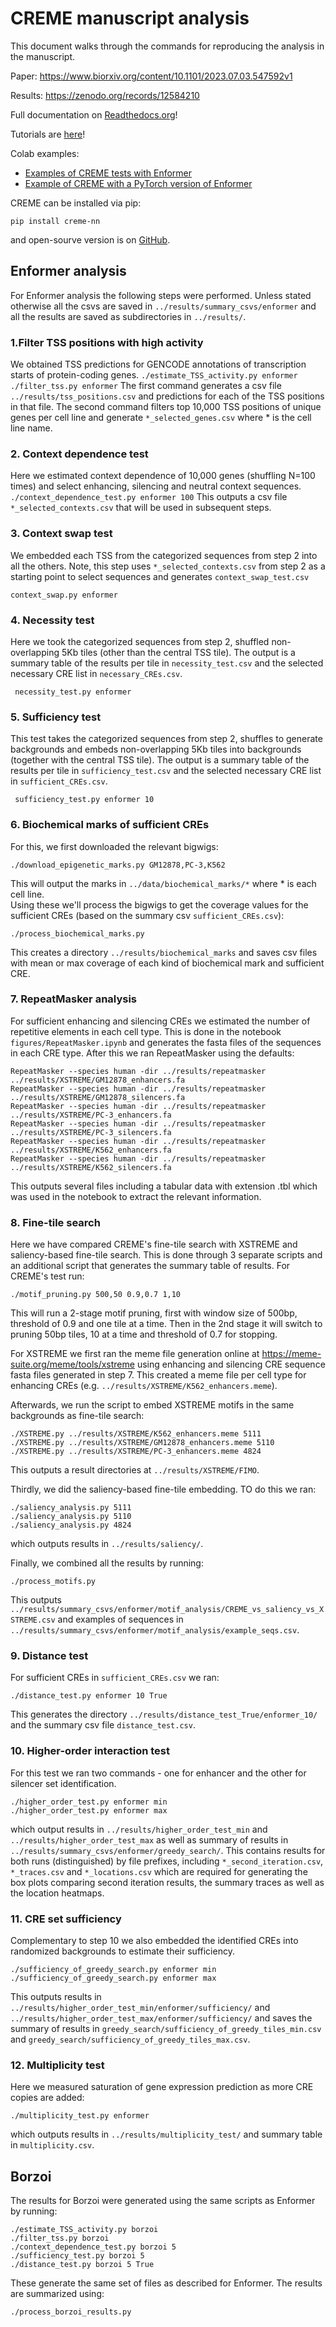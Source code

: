 # CREME manuscript analysis
This document walks through the commands for reproducing the analysis in the manuscript. 

Paper: https://www.biorxiv.org/content/10.1101/2023.07.03.547592v1

Results: https://zenodo.org/records/12584210 

Full documentation on [Readthedocs.org](https://creme-nn.readthedocs.io/en/latest/)!

Tutorials are [here](https://creme-nn.readthedocs.io/en/latest/tutorials.html)!

Colab examples:
- [Examples of CREME tests with Enformer](https://colab.research.google.com/drive/1j3vXKf4QNgCWoIp655ugxEGyBN0cp4K5?usp=sharing)
- [Example of CREME with a PyTorch version of Enformer](https://colab.research.google.com/drive/1c0ac3ei4Ntx0AgTaRkr80O8wZNb-j6wu?usp=sharing)

CREME can be installed via pip:
```
pip install creme-nn
```
and open-sourve version is on [GitHub](https://github.com/p-koo/creme-nn).


## Enformer analysis
For Enformer analysis the following steps were performed. Unless stated otherwise all the csvs are saved
in `../results/summary_csvs/enformer` and all the results are saved as subdirectories in `../results/`. 

### 1.Filter TSS positions with high activity 
We obtained TSS predictions for GENCODE annotations of transcription starts of protein-coding genes.
    ```
    ./estimate_TSS_activity.py enformer
    ./filter_tss.py enformer
    ```
    The first command generates a csv file `../results/tss_positions.csv` and predictions for 
    each of the TSS positions in that file. The second command filters top 10,000 TSS positions
    of unique genes per cell line and generate `*_selected_genes.csv` where * is the cell line
    name.


### 2. Context dependence test
Here we estimated context dependence of 10,000 genes (shuffling N=100 times) 
and select enhancing, silencing and neutral context sequences.
    ```
    ./context_dependence_test.py enformer 100
    ```
    This outputs a csv file `*_selected_contexts.csv` that will
    be used in subsequent steps.


### 3. Context swap test
We embedded each TSS from the categorized sequences from step 2 into all the others. 
    Note, this step uses `*_selected_contexts.csv` from step 2 as a starting
    point to select sequences and generates `context_swap_test.csv`
```
context_swap.py enformer
```
  

### 4. Necessity test
Here we took the categorized sequences from step 2, shuffled non-overlapping 5Kb tiles
   (other than the central TSS tile). The output is a summary table of the results per tile in 
    `necessity_test.csv` and the selected necessary CRE list in `necessary_CREs.csv`. 
   ```
    necessity_test.py enformer
   ```

### 5. Sufficiency test
This test takes the categorized sequences from step 2, shuffles to generate backgrounds and 
    embeds non-overlapping 5Kb tiles into backgrounds (together with the central TSS tile). The output is a 
    summary table of the results per tile in 
        `sufficiency_test.csv` and the selected necessary CRE list in `sufficient_CREs.csv`. 
   ```
    sufficiency_test.py enformer 10
   ```
   
### 6. Biochemical marks of sufficient CREs
For this, we first downloaded the relevant bigwigs:
```
./download_epigenetic_marks.py GM12878,PC-3,K562
```
This will output the marks in `../data/biochemical_marks/*` where * is each cell line.  
Using these we'll process the bigwigs to get the coverage values for the sufficient CREs (based on 
the summary csv `sufficient_CREs.csv`):
```
./process_biochemical_marks.py
```
This creates a directory `../results/biochemical_marks` and saves csv files with mean or max coverage of
each kind of biochemical mark and sufficient CRE.


### 7. RepeatMasker analysis 
For sufficient enhancing and silencing CREs we estimated the number of repetitive
elements in each cell type. This is done in the notebook `figures/RepeatMasker.ipynb` and generates the fasta
files of the sequences in each CRE type. After this we ran RepeatMasker using the defaults:
```
RepeatMasker --species human -dir ../results/repeatmasker ../results/XSTREME/GM12878_enhancers.fa
RepeatMasker --species human -dir ../results/repeatmasker ../results/XSTREME/GM12878_silencers.fa
RepeatMasker --species human -dir ../results/repeatmasker ../results/XSTREME/PC-3_enhancers.fa
RepeatMasker --species human -dir ../results/repeatmasker ../results/XSTREME/PC-3_silencers.fa
RepeatMasker --species human -dir ../results/repeatmasker ../results/XSTREME/K562_enhancers.fa
RepeatMasker --species human -dir ../results/repeatmasker ../results/XSTREME/K562_silencers.fa
```
This outputs several files including a tabular data with extension .tbl which was used in the notebook to 
extract the relevant information.


### 8. Fine-tile search
Here we have compared CREME's fine-tile search with XSTREME and saliency-based fine-tile
search. This is done through 3 separate scripts and an additional script that generates the summary table of results.
For CREME's test run:
```
./motif_pruning.py 500,50 0.9,0.7 1,10
```
This will run a 2-stage motif pruning, first with window size of 500bp, threshold of 0.9 and one tile at
a time. Then in the 2nd stage it will switch to pruning 50bp tiles, 10 at a time and threshold of 0.7 for
stopping.

For XSTREME we first ran the meme file generation online at https://meme-suite.org/meme/tools/xstreme using enhancing and silencing CRE sequence fasta files
generated in step 7. This created a meme file per cell type for enhancing CREs 
(e.g. `../results/XSTREME/K562_enhancers.meme`). 

Afterwards, we run the script to embed XSTREME motifs in the same backgrounds as fine-tile search:
```
./XSTREME.py ../results/XSTREME/K562_enhancers.meme 5111
./XSTREME.py ../results/XSTREME/GM12878_enhancers.meme 5110
./XSTREME.py ../results/XSTREME/PC-3_enhancers.meme 4824
```
This outputs a result directories at `../results/XSTREME/FIMO`.

Thirdly, we did the saliency-based fine-tile embedding. TO do this we ran:
```
./saliency_analysis.py 5111
./saliency_analysis.py 5110
./saliency_analysis.py 4824
```
which outputs results in `../results/saliency/`.

Finally, we combined all the results by running:
```
./process_motifs.py
```
This outputs `../results/summary_csvs/enformer/motif_analysis/CREME_vs_saliency_vs_XSTREME.csv` and
examples of sequences in `../results/summary_csvs/enformer/motif_analysis/example_seqs.csv`.


### 9. Distance test 
For sufficient CREs in `sufficient_CREs.csv` we ran:
```
./distance_test.py enformer 10 True
```
This generates the directory `../results/distance_test_True/enformer_10/` and the summary csv file
`distance_test.csv`.

### 10. Higher-order interaction test
For this test we ran two commands - one for enhancer and the other for silencer set identification.
```
./higher_order_test.py enformer min
./higher_order_test.py enformer max
```
which output results in `../results/higher_order_test_min` and `../results/higher_order_test_max` as well as 
summary of results in `../results/summary_csvs/enformer/greedy_search/`. This contains results for both runs 
(distinguished) by file prefixes, including `*_second_iteration.csv`, `*_traces.csv` and `*_locations.csv` which are 
required for generating the box plots comparing second iteration results, the summary traces as well as the
location heatmaps.

### 11. CRE set sufficiency
Complementary to step 10 we also embedded the identified CREs into randomized backgrounds to estimate their 
sufficiency. 
```
./sufficiency_of_greedy_search.py enformer min
./sufficiency_of_greedy_search.py enformer max
```

This outputs results in `../results/higher_order_test_min/enformer/sufficiency/` and 
`../results/higher_order_test_max/enformer/sufficiency/` and saves the summary of results in 
`greedy_search/sufficiency_of_greedy_tiles_min.csv` and `greedy_search/sufficiency_of_greedy_tiles_max.csv`.

### 12. Multiplicity test
Here we measured saturation of gene expression prediction as more CRE copies are added:
```
./multiplicity_test.py enformer
```
which outputs results in `../results/multiplicity_test/` and summary table in `multiplicity.csv`.


## Borzoi

The results for Borzoi were generated using the same scripts as Enformer by running:

```
./estimate_TSS_activity.py borzoi
./filter_tss.py borzoi
./context_dependence_test.py borzoi 5
./sufficiency_test.py borzoi 5
./distance_test.py borzoi 5 True
```

These generate the same set of files as described for Enformer. The results are summarized using:
```
./process_borzoi_results.py
```
